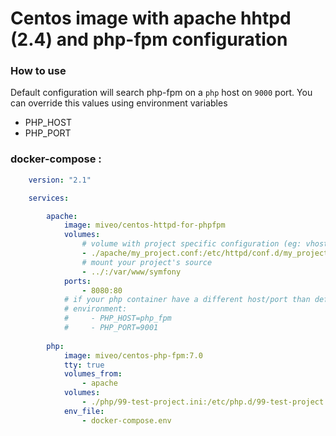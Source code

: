 # Centos image with apache hhtpd (2.4) and php-fpm configuration

### How to use
Default configuration will search php-fpm on a `php` host on `9000` port.
You can override this values using environment variables
 - PHP_HOST
 - PHP_PORT

 
### docker-compose : 
     
```yaml
    version: "2.1"

    services:

        apache:
            image: miveo/centos-httpd-for-phpfpm
            volumes:
                # volume with project specific configuration (eg: vhost)
                - ./apache/my_project.conf:/etc/httpd/conf.d/my_project.conf
                # mount your project's source 
                - ../:/var/www/symfony
            ports:
                - 8080:80
            # if your php container have a different host/port than default value
            # environment:
            #     - PHP_HOST=php_fpm
            #     - PHP_PORT=9001
    
        php:
            image: miveo/centos-php-fpm:7.0
            tty: true
            volumes_from:
                - apache
            volumes:
                - ./php/99-test-project.ini:/etc/php.d/99-test-project.ini
            env_file:
                - docker-compose.env
